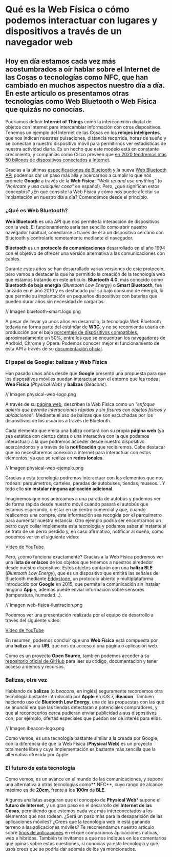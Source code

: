 # Qué es la Web Física o cómo podemos interactuar con lugares y dispositivos a través de un navegador web

## Hoy en día estamos cada vez más acostumbrados a oír hablar sobre el Internet de las Cosas o tecnologías como NFC, que han cambiado en muchos aspectos nuestro día a día. En este artículo os presentamos otras tecnologías como Web Bluetooth o Web Física que quizás no conocías.

Podríamos definir **Internet of Things** como la interconexión digital de objetos con Internet para intercambiar información con otros dispositivos. Tenemos un ejemplo del Internet de las Cosas en los **relojes inteligentes**, que nos indican nuestras pulsaciones, distancia recorrida, horas de sueño y se conectan a nuestro dispositivo móvil para permitirnos ver estadísticas de nuestra actividad diaria. Es un hecho que este modelo está en constante crecimiento, y compañías como Cisco preveen que [en 2020 tendremos más 50 billones de dispositivos conectados a Internet](http://www.cisco.com/c/dam/en_us/about/ac79/docs/innov/IoT_IBSG_0411FINAL.pdf).

Gracias a la últimas [especificaciones de Bluetooth](https://es.wikipedia.org/wiki/Bluetooth#Especificaciones_y_novedades) y la nueva [Web Bluetooth API](https://developer.mozilla.org/en-US/docs/Web/API/Web_Bluetooth_API) podemos dar un paso más allá y acercarnos a cumplir lo que nos promete **Google** a través de la **Web Física**: *"Walk up and use anything"* (o *"Acércate y usa cualquier cosa"* en español). Pero, ¿qué significan estos conceptos? ¿En qué consiste la Web Física y cómo nos puede afectar su implantación en nuestro día a día? Comencemos desde el principio.

### ¿Qué es Web Bluetooth?

**Web Bluetooth** es una API que nos permite la interacción de dispositivos con la web. El funcionamiento sería tan sencillo como abrir nuestro navegador habitual, conectarse a través de él a un dispositivo cercano con Bluetooth y controlarlo remotamente mediante el navegador.

**Bluetooth** es un **protocolo de comunicaciones** desarrollado en el año 1994 con el objetivo de ofrecer una versión alternativa a las comunicaciones con cables. 

Durante estos años se han desarrollado varias versiones de este protocolo, pero vamos a destacar la que ha permitido la creación de la tecnología web que estamos tratando en este artículo. **Bluetooth 4.0**, más conocido como **Bluetooth de baja energía** (*Bluetooth Low Energy*) o **Smart Bluetooth**, fue lanzado en el año 2010 y es destacado por su bajo consumo de energía, lo que permite su implantación en pequeños dispositivos con baterías que pueden durar años sin necesidad de cargarlas.

// Imagen bluetooth-smart.logo.png

A pesar de llevar ya unos años en desarrollo, la tecnología Web Bluetooth todavía no forma parte del estándar de **W3C**, y no se recomienda usarla en producción por el bajo [porcentaje de dispositivos compatibles](https://caniuse.com/#feat=web-bluetooth), aproximadamente un 50%, entre los que se encuentran los navegadores de Android, Chrome y Opera. Podemos conocer mejor el funcionamiento de esta API a través de su [documentación oficial](https://webbluetoothcg.github.io/web-bluetooth/).

### El papel de Google: balizas y Web Física

Han pasado unos años desde que **Google** presentó una propuesta para que los dispositivos móviles puedan interactuar con el entorno que les rodea: **Web Física** (*Physical Web*) y **balizas** (*Beacons*).

// Imagen physical-web-logo.png

A través de su [página web](https://google.github.io/physical-web/), describen la Web Física como un *"enfoque abierto que permite interacciones rápidas y sin fisuras con objetos físicos y ubicaciones"*. Mediante el uso de balizas que son escuchadas por los dispositivos de los usuarios a través de Bluetooth.

Cada elemento que emita una baliza contará con su propia **página web** (ya sea estática con ciertos datos o una interactiva con la que podamos interactuar) a la que podremos acceder desde nuestro dispositivo acercándonos y a través de la **notificación** que recibiremos. Cabe destacar que no necesitaremos conexión a internet para interactuar con estos elementos, ya que se realiza en **redes locales**.

// Imagen physical-web-ejemplo.png

Gracias a esta tecnología podremos interactuar con los elementos que nos rodean: parquímetros, carteles, paradas de autobuses, tiendas, museos... Y todo ello **sin instalar ninguna aplicación adicional**.

Imaginemos que nos acercamos a una parada de autobús y podemos ver de forma rápida desde nuestro móvil cuándo pasará el autobús que estamos esperando, o estar en un centro comercial y que, cuando realicemos una compra, esta información sea recogida por el parquímetro para aumentar nuestra estancia. Otro ejemplo podría ser encontrarnos un perro cuyo collar implemente esta tecnología y podamos saber al instante si se trata de un perro perdido y, en caso afirmativo, notificar al dueño, como podemos ver en el siguiente vídeo:

[Vídeo de YouTube](https://www.youtube.com/watch?v=-Y77cUI_z30)

Pero, ¿cómo funciona exactamente? Gracias a la Web Física podremos ver una **lista de enlaces** de los objetos que tenemos a nuestros alrededor desde nuestro dispositivo. Estos objetos contarán con una **baliza BLE** (*Bluetooth Low Energy*), que es un dispositivo que emitirá las señales de Bluetooth mediante [Eddystone](https://github.com/google/eddystone), un protocolo abierto y multiplataforma introducido por **Google** en 2015, que permite la comunicación sin instalar ninguna **App** y, además puede enviar información sobre sensores (temperatura, humedad...).

// Imagen web-fisica-ilustracion.png

Podemos ver una presentación realizada por el equipo de desarrollo a través del siguiente vídeo:

[Vídeo de YouTube](https://www.youtube.com/watch?v=1yaLPRgtlR0)

En resumen, podemos concluir que una **Web Física** está compuesta por una **baliza** y una **URL** que nos da acceso a una página o aplicación web.

Como es un proyecto **Open Source**, también podemos acceder a su [repositorio oficial de GitHub](https://github.com/google/physical-web) para leer su código, documentación y tener acceso a demos y recursos.

### Balizas, otra vez

Hablando de **balizas** (o *beacons*, en inglés) seguramente recordemos otra tecnología bastante introducida por **Apple** en iOS 7, **iBeacon**. También haciendo uso de **Bluetooth Low Energy**, una de las propuestas con las que se anunció era que las tiendas detectaran a potenciales compradores, y que al reconocerlos cerca pudieran enviar publicidad a sus dispositivos con, por ejemplo, ofertas especiales que puedan ser de interés para ellos.

// Imagen ibeacon-logo.png

Como vemos, es una tecnología bastante similar a la creada por Google, con la diferencia de que la Web Física (**Physical Web**) es un proyecto totalmente libre y cuya implementación es bastante más sencilla que la alternativa ofrecida por Apple.

### El futuro de esta tecnología

Como vemos, es un avance en el mundo de las comunicaciones, y supone una alternativa a otras tecnologías como** NFC**, cuyo rango de alcance máximo es de **20cm**, frente a los **100m** de **BLE**.

Algunos analistas aseguran que el concepto de **Physical Web*** supone el **futuro de Internet**, y un gran paso en el desarrollo del **Internet de las Cosas**, permitiendo que estemos cada vez más interconectados a los elementos que nos rodean. ¿Será un paso más para la desaparición de las aplicaciones móviles? ¿Crees que la tecnología web le está ganando terreno a las aplicaciones móviles? Te recomendamos nuestro artículo sobre [tipos de aplicaciones](https://webappdesign.es/apps-hibridas-nativas-y-web-responsive/) en el que comparamos aplicaciones nativas, web e híbridas. También te invitamos a que nos indiques en los comentarios qué opinas sobre estas cuestiones, si conocías ya esta tecnología y qué usos crees que se podría dar además de los ya mencionados.